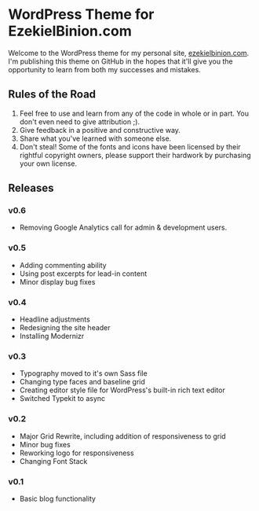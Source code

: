 # WordPress Theme for EzekielBinion.com
Welcome to the WordPress theme for my personal site, <a href="http://ezekielbinion.com">ezekielbinion.com</a>. I'm publishing this theme on GitHub in the hopes that it'll give you the opportunity to learn from both my successes and mistakes.

## Rules of the Road

1. Feel free to use and learn from any of the code in whole or in part. You don't even need to give attribution ;).
2. Give feedback in a positive and constructive way.
3. Share what you've learned with someone else.
4. Don't steal! Some of the fonts and icons have been licensed by their rightful copyright owners, please support their hardwork by purchasing your own license.

## Releases

### v0.6

- Removing Google Analytics call for admin & development users. 

### v0.5

- Adding commenting ability
- Using post excerpts for lead-in content
- Minor display bug fixes


### v0.4

- Headline adjustments
- Redesigning the site header
- Installing Modernizr

### v0.3

- Typography moved to it's own Sass file
- Changing type faces and baseline grid
- Creating editor style file for WordPress's built-in rich text editor
- Switched Typekit to async

### v0.2

- Major Grid Rewrite, including addition of responsiveness to grid
- Minor bug fixes
- Reworking logo for responsiveness
- Changing Font Stack

### v0.1

- Basic blog functionality